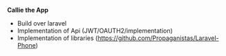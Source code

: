 **Callie the App** 
- Build over laravel 
- Implementation of Api (JWT/OAUTH2/implementation)
- Implementation of libraries (https://github.com/Propaganistas/Laravel-Phone)